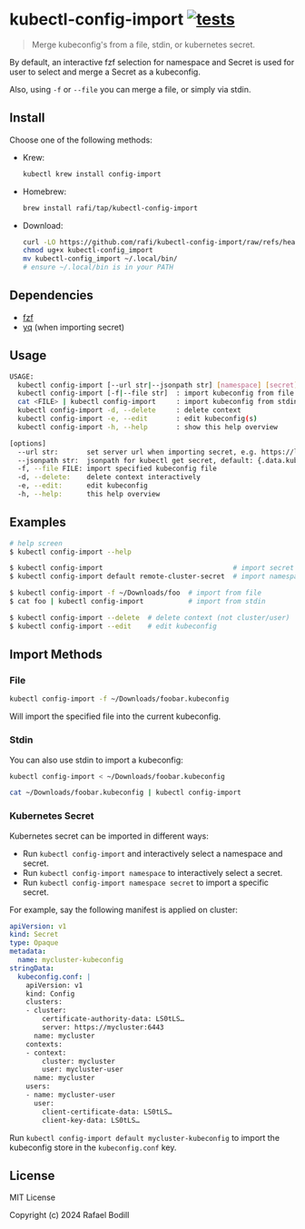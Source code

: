 # kubectl-config-import [![tests](https://github.com/rafi/kubectl-config-import/actions/workflows/test.yml/badge.svg?branch=master)](https://github.com/rafi/kubectl-config-import/actions/workflows/test.yml)

> Merge kubeconfig's from a file, stdin, or kubernetes secret.

By default, an interactive fzf selection for namespace and Secret is used for
user to select and merge a Secret as a kubeconfig.

Also, using `-f` or `--file` you can merge a file, or simply via stdin.

## Install

Choose one of the following methods:

- Krew:

  ```sh
  kubectl krew install config-import
  ```

- Homebrew:

  ```sh
  brew install rafi/tap/kubectl-config-import
  ```

- Download:

  ```sh
  curl -LO https://github.com/rafi/kubectl-config-import/raw/refs/heads/master/kubectl-config_import
  chmod ug+x kubectl-config_import
  mv kubectl-config_import ~/.local/bin/
  # ensure ~/.local/bin is in your PATH
  ```

## Dependencies

- [fzf](https://github.com/junegunn/fzf)
- [yq](https://github.com/mikefarah/yq) (when importing secret)

## Usage

```sh
USAGE:
  kubectl config-import [--url str|--jsonpath str] [namespace] [secret] : import from secret
  kubectl config-import [-f|--file str]  : import kubeconfig from file
  cat <FILE> | kubectl config-import     : import kubeconfig from stdin
  kubectl config-import -d, --delete     : delete context
  kubectl config-import -e, --edit       : edit kubeconfig(s)
  kubectl config-import -h, --help       : show this help overview

[options]
  --url str:       set server url when importing secret, e.g. https://localhost:6443
  --jsonpath str:  jsonpath for kubectl get secret, default: {.data.kubeconfig\.conf}
  -f, --file FILE: import specified kubeconfig file
  -d, --delete:    delete context interactively
  -e, --edit:      edit kubeconfig
  -h, --help:      this help overview
```

## Examples

```sh
# help screen
$ kubectl config-import --help

$ kubectl config-import                                # import secret interactively
$ kubectl config-import default remote-cluster-secret  # import namespaced secret

$ kubectl config-import -f ~/Downloads/foo  # import from file
$ cat foo | kubectl config-import           # import from stdin

$ kubectl config-import --delete  # delete context (not cluster/user)
$ kubectl config-import --edit    # edit kubeconfig
```

## Import Methods

### File

```sh
kubectl config-import -f ~/Downloads/foobar.kubeconfig
```

Will import the specified file into the current kubeconfig.

### Stdin

You can also use stdin to import a kubeconfig:

```sh
kubectl config-import < ~/Downloads/foobar.kubeconfig

cat ~/Downloads/foobar.kubeconfig | kubectl config-import
```

### Kubernetes Secret

Kubernetes secret can be imported in different ways:

- Run `kubectl config-import` and interactively select a namespace and secret.
- Run `kubectl config-import namespace` to interactively select a secret.
- Run `kubectl config-import namespace secret` to import a specific secret.

For example, say the following manifest is applied on cluster:

```yaml
apiVersion: v1
kind: Secret
type: Opaque
metadata:
  name: mycluster-kubeconfig
stringData:
  kubeconfig.conf: |
    apiVersion: v1
    kind: Config
    clusters:
    - cluster:
        certificate-authority-data: LS0tLS…
        server: https://mycluster:6443
      name: mycluster
    contexts:
    - context:
        cluster: mycluster
        user: mycluster-user
      name: mycluster
    users:
    - name: mycluster-user
      user:
        client-certificate-data: LS0tLS…
        client-key-data: LS0tLS…
```

Run `kubectl config-import default mycluster-kubeconfig` to import the
kubeconfig store in the `kubeconfig.conf` key.

## License

MIT License

Copyright (c) 2024 Rafael Bodill
